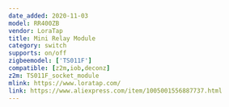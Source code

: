 ```yaml
---
date_added: 2020-11-03
model: RR400ZB
vendor: LoraTap
title: Mini Relay Module
category: switch
supports: on/off
zigbeemodel: ['TS011F']
compatible: [z2m,iob,deconz]
z2m: TS011F_socket_module
mlink: https://www.loratap.com/
link: https://www.aliexpress.com/item/1005001556887737.html
---
```

